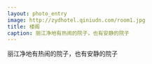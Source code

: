 ```yaml
---
layout: photo_entry
image: http://zydhotel.qiniudn.com/room1.jpg
title: 楼阁
caption: 丽江净地有热闹的院子，也有安静的院子
---
```

丽江净地有热闹的院子，也有安静的院子